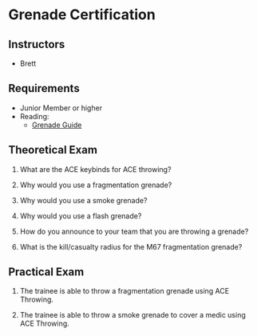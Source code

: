 # Grenade Certification

## Instructors

- Brett

## Requirements

- Junior Member or higher
- Reading:
  - [Grenade Guide](guides/grenades.md)

## Theoretical Exam

1. What are the ACE keybinds for ACE throwing?

2. Why would you use a fragmentation grenade?

3. Why would you use a smoke grenade?

4. Why would you use a flash grenade?

5. How do you announce to your team that you are throwing a grenade?

6. What is the kill/casualty radius for the M67 fragmentation grenade?

## Practical Exam

1. The trainee is able to throw a fragmentation grenade using ACE Throwing.

2. The trainee is able to throw a smoke grenade to cover a medic using ACE Throwing.
